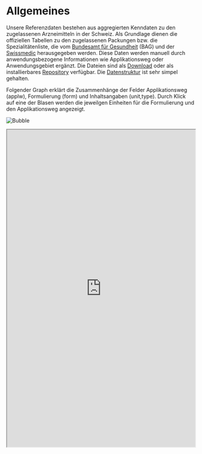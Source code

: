 # Allgemeines

Unsere Referenzdaten bestehen aus aggregierten Kenndaten zu den zugelassenen Arzneimitteln
in der Schweiz. Als Grundlage dienen die offiziellen Tabellen zu den zugelassenen
Packungen bzw. die Spezialitätenliste, die vom [Bundesamt für Gesundheit](https://www.bag.admin.ch) (BAG) und
der [Swissmedic](https://www.swissmedic.ch) herausgegeben werden. Diese Daten werden manuell durch anwendungsbezogene
Informationen wie Applikationsweg oder Anwendungsgebiet ergänzt. Die Dateien sind als
[Download](docs/einleitung?id=download) oder als installierbares [Repository](https://epha.ch/datensatz/#/docs/einleitung?id=repository)
verfügbar. Die [Datenstruktur](https://epha.ch/datensatz/#/docs/einleitung?id=datenstruktur) ist sehr simpel gehalten.

Folgender Graph erklärt die Zusammenhänge der Felder Applikationsweg (applw), Formulierung
(form) und Inhaltsangaben (unit,type). Durch Klick auf eine der Blasen werden die
jeweilgen Einheiten für die Formulierung und den Applikationsweg angezeigt.

![Bubble](https://epha.ch/datensatz/assets/png/bubbles.png)

<iframe src="https://epha.ch/datensatz/docs/bubble.html" width="100%" height="850px">
</iframe>
